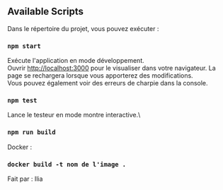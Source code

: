 ## Available Scripts

Dans le répertoire du projet, vous pouvez exécuter :

### `npm start`

Exécute l'application en mode développement.\
Ouvrir  [http://localhost:3000](http://localhost:3000) pour le visualiser dans votre navigateur.
La page se rechargera lorsque vous apporterez des modifications.\
Vous pouvez également voir des erreurs de charpie dans la console.

### `npm test`

Lance le testeur en mode montre interactive.\

### `npm run build`

Docker : 

### `docker build -t nom de l'image .`


Fait par :
Ilia
